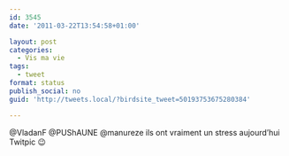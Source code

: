 ```yaml
---
id: 3545
date: '2011-03-22T13:54:58+01:00'

layout: post
categories:
  - Vis ma vie
tags:
  - tweet
format: status
publish_social: no
guid: 'http://tweets.local/?birdsite_tweet=50193753675280384'

---
```


@VladanF @PUShAUNE @manureze ils ont vraiment un stress aujourd’hui Twitpic 😉